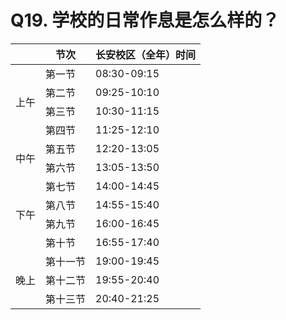 # Q19. 学校的日常作息是怎么样的？


<table>
    <thead>
        <tr>
            <th></th>
            <th>节次</th>
            <th>长安校区（全年）时间</th>
        </tr>
    </thead>
    <tbody>
        <tr>
            <td rowspan="4">上午</td>
            <td>第一节</td>
            <td>08:30-09:15</td>
        </tr>
        <tr>
            <td>第二节</td>
            <td>09:25-10:10</td>
        </tr>
        <tr>
            <td>第三节</td>
            <td>10:30-11:15</td>
        </tr>
        <tr>
            <td>第四节</td>
            <td>11:25-12:10</td>
        </tr>
        <tr>
            <td rowspan="2">中午</td>
            <td>第五节</td>
            <td>12:20-13:05</td>
        </tr>
        <tr>
            <td>第六节</td>
            <td>13:05-13:50</td>
        </tr>
        <tr>
            <td rowspan="4">下午</td>
            <td>第七节</td>
            <td>14:00-14:45</td>
        </tr>
        <tr>
            <td>第八节</td>
            <td>14:55-15:40</td>
        </tr>
        <tr>
            <td>第九节</td>
            <td>16:00-16:45</td>
        </tr>
        <tr>
            <td>第十节</td>
            <td>16:55-17:40</td>
        </tr>
        <tr>
            <td rowspan="3">晚上</td>
            <td>第十一节</td>
            <td>19:00-19:45</td>
        </tr>
        <tr>
            <td>第十二节</td>
            <td>19:55-20:40</td>
        </tr>
        <tr>
            <td>第十三节</td>
            <td>20:40-21:25</td>
        </tr>
    </tbody>
</table>